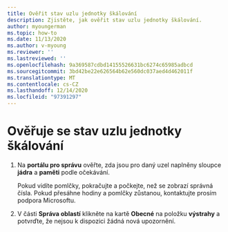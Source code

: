 ```yaml
---
title: Ověřit stav uzlu jednotky škálování
description: Zjistěte, jak ověřit stav uzlu jednotky škálování.
author: myoungerman
ms.topic: how-to
ms.date: 11/13/2020
ms.author: v-myoung
ms.reviewer: ''
ms.lastreviewed: ''
ms.openlocfilehash: 9a369587cdbd14155526631bc6274c65985adbcd
ms.sourcegitcommit: 3bd42be22e626564b62e560dc037aed4d462011f
ms.translationtype: MT
ms.contentlocale: cs-CZ
ms.lasthandoff: 12/14/2020
ms.locfileid: "97391297"
---
```

# <a name="verifying-scale-unit-node-health"></a>Ověřuje se stav uzlu jednotky škálování

1.  Na **portálu pro správu** ověřte, zda jsou pro daný uzel naplněny sloupce **jádra** a **paměti** podle očekávání.
    
    Pokud vidíte pomlčky, pokračujte a počkejte, než se zobrazí správná čísla. Pokud přesáhne hodiny a pomlčky zůstanou, kontaktujte prosím podpora Microsoftu.
    
2.  V části **Správa oblastí** klikněte na kartě **Obecné** na položku **výstrahy** a potvrďte, že nejsou k dispozici žádná nová upozornění.
    
